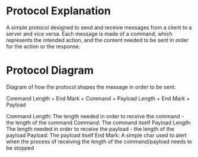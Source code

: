 # Protocol Explanation
A simple protocol designed to send and receive messages from a client to a server and vice versa. Each message is made
of a command, which represents the intended action, and the content needed to be sent in order for the action or
the response.

# Protocol Diagram
Diagram of how the protocol shapes the message in order to be sent:

Command Length + End Mark + Command + Payload Length + End Mark + Payload

Command Length: The length needed in order to receive the command - the length of the command
Command: The command itself
Payload Length: The length needed in order to receive the payload - the length of the payload
Payload: The payload itself
End Mark: A simple char used to alert when the process of receiving the length of the command/payload needs to be stopped